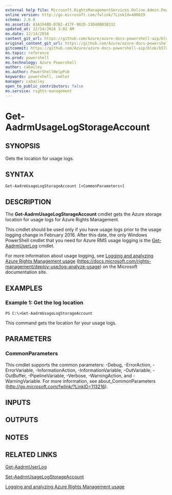 ```yaml
---
external help file: Microsoft.RightsManagementServices.Online.Admin.PowerShell.dll-Help.xml
online version: http://go.microsoft.com/fwlink/?LinkId=400619
schema: 2.0.0
ms.assetid: A3A194BD-D7B2-417F-902D-33D40BB3B332
updated_at: 12/14/2016 3:02 AM
ms.date: 12/14/2016
content_git_url: https://github.com/Azure/azure-docs-powershell-aip/blob/live/Azure%20Information%20Protection/AADRM/vlatest/Get-AadrmUsageLogStorageAccount.md
original_content_git_url: https://github.com/Azure/azure-docs-powershell-aip/blob/live/Azure%20Information%20Protection/AADRM/vlatest/Get-AadrmUsageLogStorageAccount.md
gitcommit: https://github.com/Azure/azure-docs-powershell-aip/blob/b57abf5e3bc09ecdcab451d90da166a10219742f/Azure%20Information%20Protection/AADRM/vlatest/Get-AadrmUsageLogStorageAccount.md
ms.topic: reference
ms.prod: powershell
ms.technology: Azure Powershell
author: cabailey
ms.author: PowerShellHelpPub
keywords: powershell, cmdlet
manager: cabailey
open_to_public_contributors: false
ms.service: rights-management
---
```


# Get-AadrmUsageLogStorageAccount

## SYNOPSIS
Gets the location for usage logs.

## SYNTAX

```
Get-AadrmUsageLogStorageAccount [<CommonParameters>]
```

## DESCRIPTION
The **Get-AadrmUsageLogStorageAccount** cmdlet gets the Azure storage location for usage logs for Azure Rights Management.

This cmdlet should be used only if you have usage logs prior to the usage logging change in February 2016.
After this date, the only Windows PowerShell cmdlet that you need for Azure RMS usage logging is the [Get-AadrmUserLog](./Get-AadrmUserLog.md) cmdlet.

For more information about usage logging, see [Logging and analyzing Azure Rights Management usage](https://docs.microsoft.com/rights-management/deploy-use/log-analyze-usage) (https://docs.microsoft.com/rights-management/deploy-use/log-analyze-usage) on the Microsoft documentation site.

## EXAMPLES

### Example 1: Get the log location
```
PS C:\>Get-AadrmUsageLogStorageAccount
```

This command gets the location for your usage logs.

## PARAMETERS

### CommonParameters
This cmdlet supports the common parameters: -Debug, -ErrorAction, -ErrorVariable, -InformationAction, -InformationVariable, -OutVariable, -OutBuffer, -PipelineVariable, -Verbose, -WarningAction, and -WarningVariable. For more information, see about_CommonParameters (http://go.microsoft.com/fwlink/?LinkID=113216).

## INPUTS

## OUTPUTS

## NOTES

## RELATED LINKS

[Get-AadrmUserLog](xref:AADRM/vlatest/Get-AadrmUserLog.md)

[Set-AadrmUsageLogStorageAccount](xref:AADRM/vlatest/Set-AadrmUsageLogStorageAccount.md)

[Logging and analyzing Azure Rights Management usage](https://docs.microsoft.com/rights-management/deploy-use/log-analyze-usage)
